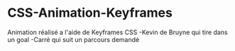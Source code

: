 # CSS-Animation-Keyframes
Animation réalisé a l'aide de Keyframes CSS
-Kevin de Bruyne qui tire dans un goal
-Carré qui suit un parcours demandé
